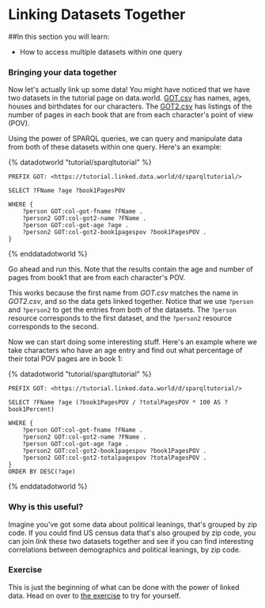 # Linking Datasets Together

##In this section you will learn:

* How to access multiple datasets within one query

### Bringing your data together

Now let's actually link up some data! You might have noticed that we have two datasets in the tutorial page on data.world. [GOT.csv](https://data.world/tutorial/sparqltutorial/file/GOT.csv) has names, ages, houses and birthdates for our characters. The [GOT2.csv](https://data.world/tutorial/sparqltutorial/file/GOT2.csv) has listings of the number of pages in each book that are from each character's point of view (POV).

Using the power of SPARQL queries, we can query and manipulate data from both of these datasets within one query. Here's an example:

{% datadotworld "tutorial/sparqltutorial" %}
~~~~
PREFIX GOT: <https://tutorial.linked.data.world/d/sparqltutorial/>

SELECT ?FName ?age ?book1PagesPOV

WHERE {
    ?person GOT:col-got-fname ?FName .
    ?person2 GOT:col-got2-name ?FName .
    ?person GOT:col-got-age ?age .
    ?person2 GOT:col-got2-book1pagespov ?book1PagesPOV .
}
~~~~
{% enddatadotworld %}

Go ahead and run this. Note that the results contain the age and number of pages from book1 that are from each character's POV.

This works because the first name from *GOT.csv* matches the name in *GOT2.csv*, and so the data gets linked together. Notice that we use `?person` and `?person2` to get the entries from both of the datasets. The `?person` resource corresponds to the first dataset, and the `?person2` resource corresponds to the second.

Now we can start doing some interesting stuff. Here's an example where we take characters who have an age entry and find out what percentage of their total POV pages are in book 1:

{% datadotworld "tutorial/sparqltutorial" %}
~~~~
PREFIX GOT: <https://tutorial.linked.data.world/d/sparqltutorial/>

SELECT ?FName ?age (?book1PagesPOV / ?totalPagesPOV * 100 AS ?book1Percent)

WHERE {
    ?person GOT:col-got-fname ?FName .
    ?person2 GOT:col-got2-name ?FName .
    ?person GOT:col-got-age ?age .
    ?person2 GOT:col-got2-book1pagespov ?book1PagesPOV .
    ?person2 GOT:col-got2-totalpagespov ?totalPagesPOV .
}
ORDER BY DESC(?age)
~~~~
{% enddatadotworld %}

### Why is this useful?

Imagine you've got some data about political leanings, that's grouped by zip code. If you could find US census data that's also grouped by zip code, you can join *link* these two datasets together and see if you can find interesting correlations between demographics and political leanings, by zip code.

### Exercise

This is just the beginning of what can be done with the power of linked data. Head on over to [the exercise](./exercise_LDT.md) to try for yourself.
